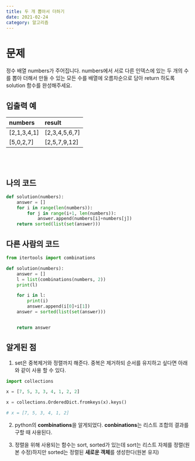 ```yaml
---
title: 두 개 뽑아서 더하기
date: 2021-02-24
category: 알고리즘
---
```


# 문제

정수 배열 numbers가 주어집니다. numbers에서 서로 다른 인덱스에 있는 두 개의 수를 뽑아 더해서 만들 수 있는 모든 수를 배열에 오름차순으로 담아 return 하도록 solution 함수를 완성해주세요.
<br>

## 입출력 예

| numbers     | result        |
| :---------- | :------------ |
| [2,1,3,4,1] | [2,3,4,5,6,7] |
| [5,0,2,7]   | [2,5,7,9,12]  |

<br><br>

## 나의 코드

```python
def solution(numbers):
    answer = []
    for i in range(len(numbers)):
        for j in range(i+1, len(numbers)):
            answer.append(numbers[i]+numbers[j])
    return sorted(list(set(answer)))
```

## 다른 사람의 코드

```python
from itertools import combinations

def solution(numbers):
    answer = []
    l = list(combinations(numbers, 2))
    print(l)

    for i in l:
        print(i)
        answer.append(i[0]+i[1])
    answer = sorted(list(set(answer)))


    return answer
```

## 알게된 점

1. set은 중복제거와 정렬까지 해준다.
   중복은 제거하되 순서를 유지하고 싶다면 아래와 같이 사용 할 수 있다.

```python
import collections

x = [7, 5, 3, 3, 4, 1, 2, 2]

x = collections.OrderedDict.fromkeys(x).keys()

# x = [7, 5, 3, 4, 1, 2]
```

2. python의 **combinations**을 알게되었다.
   **conbinations**는 리스트 조합의 결과를 구할 때 사용된다.

3. 정렬을 위해 사용되는 함수는 sort, sorted가 있는데 sort는 리스트 자체를 정렬(원본 수정)하지만 sorted는 정렬된 **새로운 객체**를 생성한다(원본 유지)
